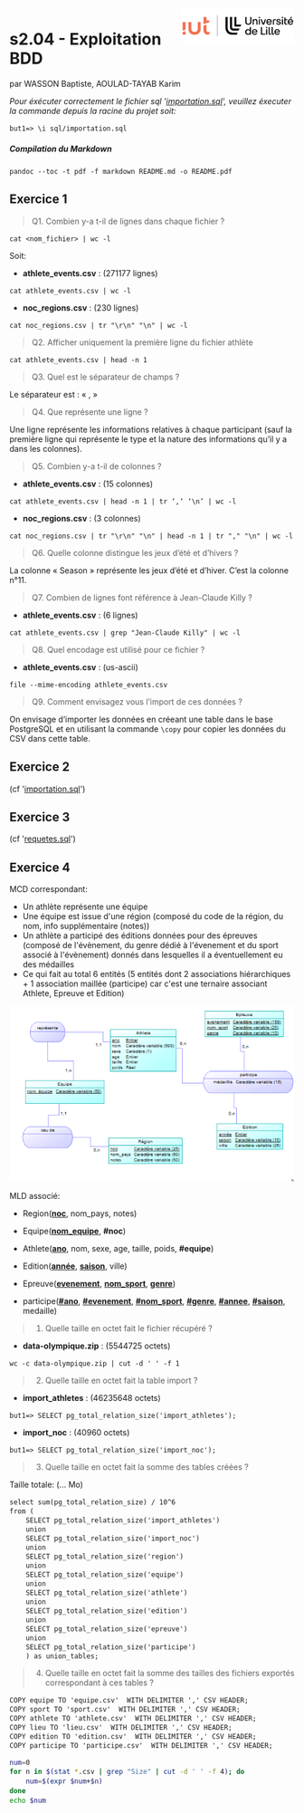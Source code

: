 <img src="images/Logo-IUT-de-Lille_2022.png" width="200" align="right">

# s2.04 - Exploitation BDD
par WASSON Baptiste, AOULAD-TAYAB Karim

*Pour éxécuter correctement le fichier sql '[importation.sql](./sql/importation.sql)', veuillez éxecuter la commande depuis la racine du projet soit:*

```
but1=> \i sql/importation.sql
```

##### Compilation du Markdown

```
pandoc --toc -t pdf -f markdown README.md -o README.pdf
```

## Exercice 1

> Q1. Combien y-a t-il de lignes dans chaque fichier ?

```
cat <nom_fichier> | wc -l
```
Soit:

- **athlete_events.csv** : (271177 lignes)

```
cat athlete_events.csv | wc -l
```

- **noc_regions.csv** : (230 lignes)

```
cat noc_regions.csv | tr "\r\n" "\n" | wc -l
```

> Q2. Afficher uniquement la première ligne du fichier athlète

```
cat athlete_events.csv | head -n 1
```

> Q3. Quel est le séparateur de champs ?

Le séparateur est : « , »

> Q4. Que représente une ligne ?

Une ligne représente les informations relatives à chaque participant (sauf la première ligne qui représente le type et la nature des informations qu’il y a dans les colonnes).

> Q5. Combien y-a t-il de colonnes ?

- **athlete_events.csv** : (15 colonnes)

```
cat athlete_events.csv | head -n 1 | tr ‘,‘ ‘\n’ | wc -l
```

- **noc_regions.csv** : (3 colonnes)
```
cat noc_regions.csv | tr "\r\n" "\n" | head -n 1 | tr "," "\n" | wc -l
```

> Q6. Quelle colonne distingue les jeux d’été et d’hivers ?

La colonne « Season » représente les jeux d’été et d’hiver. C’est la colonne n°11.

> Q7. Combien de lignes font référence à Jean-Claude Killy ?

- **athlete_events.csv** : (6 lignes)
```
cat athlete_events.csv | grep "Jean-Claude Killy" | wc -l
```

> Q8. Quel encodage est utilisé pour ce fichier ?

- **athlete_events.csv** : (us-ascii)
```
file --mime-encoding athlete_events.csv
```

> Q9. Comment envisagez vous l’import de ces données ?

On envisage d’importer les données en créeant une table dans le base PostgreSQL et en utilisant la commande ``\copy`` pour copier les données du CSV dans cette table.

## Exercice 2

(cf '[importation.sql](./sql/importation.sql)')

## Exercice 3

(cf '[requetes.sql](./sql/requetes.sql)')

## Exercice 4

MCD correspondant:

- Un athlète représente une équipe
- Une équipe est issue d'une région (composé du code de la région, du nom, info supplémentaire (notes))
- Un athlète a participé des éditions données pour des épreuves (composé de l'évènement, du genre dédié à l'évenement et du sport associé à l'évènement) donnés dans lesquelles il a éventuellement eu des médailles
- Ce qui fait au total 6 entités (5 entités dont 2 associations hiérarchiques + 1 association maillée (participe) car c'est une ternaire associant Athlete, Epreuve et Edition)

![MCD du sujet](mcd/mcd.png)

MLD associé:

- Region(<u>**noc**</u>, nom_pays, notes)

- Equipe(<u>**nom_equipe**</u>, **#noc**)

- Athlete(<u>**ano**</u>, nom, sexe, age, taille, poids, **#equipe**)

- Edition(<u>**année**</u>, <u>**saison**</u>, ville)

- Epreuve(<u>**evenement**</u>, <u>**nom_sport**</u>, <u>**genre**</u>)

- participe(<u>**#ano**</u>, <u>**#evenement**</u>, <u>**#nom_sport**</u>, <u>**#genre**</u>, <u>**#annee**</u>, <u>**#saison**</u>, medaille)

> 1. Quelle taille en octet fait le fichier récupéré ?

- **data-olympique.zip** : (5544725 octets)

```
wc -c data-olympique.zip | cut -d ' ' -f 1
```

> 2. Quelle taille en octet fait la table import ?

- **import_athletes** : (46235648 octets)

```
but1=> SELECT pg_total_relation_size('import_athletes');
```

- **import_noc** : (40960 octets)
```
but1=> SELECT pg_total_relation_size('import_noc');
```

> 3. Quelle taille en octet fait la somme des tables créées ? 

Taille totale: (... Mo)

```
select sum(pg_total_relation_size) / 10^6
from (
    SELECT pg_total_relation_size('import_athletes')
    union
    SELECT pg_total_relation_size('import_noc')
    union
    SELECT pg_total_relation_size('region')
    union
    SELECT pg_total_relation_size('equipe')
    union
    SELECT pg_total_relation_size('athlete')
    union
    SELECT pg_total_relation_size('edition')
    union
    SELECT pg_total_relation_size('epreuve')
    union
    SELECT pg_total_relation_size('participe')
    ) as union_tables;
```

> 4. Quelle taille en octet fait la somme des tailles des fichiers exportés correspondant à ces tables ?

```
COPY equipe TO 'equipe.csv'  WITH DELIMITER ',' CSV HEADER;
COPY sport TO 'sport.csv'  WITH DELIMITER ',' CSV HEADER;
COPY athlete TO 'athlete.csv'  WITH DELIMITER ',' CSV HEADER;
COPY lieu TO 'lieu.csv'  WITH DELIMITER ',' CSV HEADER;
COPY edition TO 'edition.csv'  WITH DELIMITER ',' CSV HEADER;
COPY participe TO 'participe.csv'  WITH DELIMITER ',' CSV HEADER;
```

```sh
num=0
for n in $(stat *.csv | grep "Size" | cut -d ' ' -f 4); do
    num=$(expr $num+$n)
done
echo $num
```
